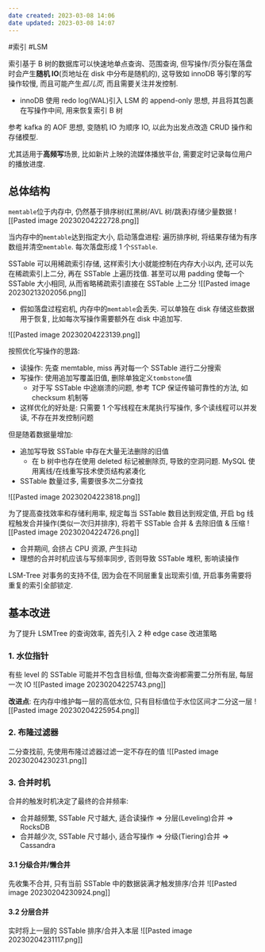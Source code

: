 ```yaml
---
date created: 2023-03-08 14:06
date updated: 2023-03-08 14:07
---
```


#索引 #LSM

索引基于 B 树的数据库可以快速地单点查询、范围查询, 但写操作/页分裂在落盘时会产生**随机 IO**(页地址在 disk 中分布是随机的), 这导致如 innoDB 等引擎的写操作较慢, 而且可能产生*孤儿页*, 而且需要关注并发控制.

- innoDB 使用 redo log(WAL)引入 LSM 的 append-only 思想, 并且将其包裹在写操作中间, 用来恢复索引 B 树

参考 kafka 的 AOF 思想, 变随机 IO 为顺序 IO, 以此为出发点改造 CRUD 操作和存储模型.

尤其适用于**高频写**场景, 比如新片上映的流媒体播放平台, 需要定时记录每位用户的播放进度.

## 总体结构

`memtable`位于内存中, 仍然基于排序树(红黑树/AVL 树/跳表)存储少量数据
![[Pasted image 20230204222728.png]]

当内存中的`memtable`达到指定大小, 启动落盘进程: 遍历排序树, 将结果存储为有序数组并清空`memtable`. 每次落盘形成 1 个`SSTable`.

SSTable 可以用稀疏索引存储, 这样索引大小就能控制在内存大小以内, 还可以先在稀疏索引上二分, 再在 SSTable 上遍历找值. 甚至可以用 padding 使每一个 SSTable 大小相同, 从而省略稀疏索引直接在 SSTable 上二分
![[Pasted image 20230213202056.png]]

- 假如落盘过程宕机, 内存中的`memtable`会丢失. 可以单独在 disk 存储这些数据用于恢复, 比如每次写操作需要额外在 disk 中追加写.

![[Pasted image 20230204223139.png]]

按照优化写操作的思路:

- 读操作: 先查 memtable, miss 再对每一个 SSTable 进行二分搜索
- 写操作: 使用追加写覆盖旧值, 删除单独定义`tombstone`值
  - 对于写 SSTable 中途崩溃的问题, 参考 TCP 保证传输可靠性的方法, 如 checksum 机制等
- 这样优化的好处是: 只需要 1 个写线程在末尾执行写操作, 多个读线程可以并发读, 不存在并发控制问题

但是随着数据量增加:

- 追加写导致 SSTable 中存在大量无法删除的旧值
  - 在 b 树中也存在使用 deleted 标记被删除页, 导致的空洞问题. MySQL 使用离线/在线重写技术使页结构紧凑化
- SSTable 数量过多, 需要很多次二分查找

![[Pasted image 20230204223818.png]]

为了提高查找效率和存储利用率, 规定每当 SSTable 数目达到规定值, 开启 bg 线程触发合并操作(类似一次归并排序), 将若干 SSTable 合并 & 去除旧值 & 压缩
![[Pasted image 20230204224726.png]]

- 合并期间, 会挤占 CPU 资源, 产生抖动
- 理想的合并时机应该与写频率同步, 否则导致 SSTable 堆积, 影响读操作

LSM-Tree 对事务的支持不佳, 因为会在不同层重复出现索引值, 开启事务需要将重复的索引全部锁定.

## 基本改进

为了提升 LSMTree 的查询效率, 首先引入 2 种 edge case 改进策略

### 1. 水位指针

有些 level 的 SSTable 可能并不包含目标值, 但每次查询都需要二分所有层, 每层一次 IO
![[Pasted image 20230204225743.png]]

**改进点**: 在内存中维护每一层的高低水位, 只有目标值位于水位区间才二分这一层
![[Pasted image 20230204225954.png]]

### 2. 布隆过滤器

二分查找前, 先使用布隆过滤器过滤一定不存在的值
![[Pasted image 20230204230231.png]]

### 3. 合并时机

合并的触发时机决定了最终的合并频率:

- 合并越频繁, SSTable 尺寸越大, 适合读操作 => 分层(Leveling)合并 => RocksDB
- 合并越少次, SSTable 尺寸越小, 适合写操作 => 分级(Tiering)合并 => Cassandra

#### 3.1 分级合并/懒合并

先收集不合并, 只有当前 SSTable 中的数据装满才触发排序/合并
![[Pasted image 20230204230924.png]]

#### 3.2 分层合并

实时将上一层的 SSTable 排序/合并入本层
![[Pasted image 20230204231117.png]]

